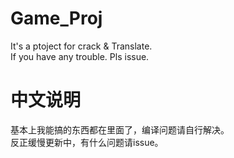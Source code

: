 # Game_Proj  
It's a ptoject for crack & Translate.  
If you have any trouble. Pls issue.  
# 中文说明  
基本上我能搞的东西都在里面了，编译问题请自行解决。  
反正缓慢更新中，有什么问题请issue。  
